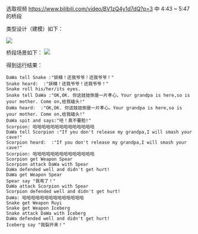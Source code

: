 选取视频 https://www.bilibili.com/video/BV1zQ4y1d7dQ?p=3 中 4:43 ~ 5:47 的桥段

类型设计（建模）如下：

![](http://www.plantuml.com/plantuml/png/NL6xRiCm3Dpr5HhR8RzGf6d6FeOMo5WmCci9bgM0f10KQV-zWcKYIhE4TpxU-UWj2v2KELhdWS094XlZ8Z3R7OOqNeojltUXEji4CovuH7cjyztzWlY4CFNpHrvH32oOAlXLqmF2AQVc6f9O404tzI5L9f_dJ0ClR1Cy4O8KqiGZxYXFpNarLiNLsYD4yV-J50xuXObRdVPIzhpyQS56QX4eetyhyfpBi5BDxmOSWdXTKvl7NaReC3ZSmmoZTWcyHnYw9YyviI2r8fHZn6_alYb4E0Bxothm87eLGfWqlyhr97Qp-NbedzEqnpspnZLALuo6tB3NxNpbp1RJKEPe_W00)

桥段场景如下：
![](http://www.plantuml.com/plantuml/png/hLHDInj16BxFhnZ8mKirY2d2mBRYfJqKgZqKIkbXJGPTZBjXisb83yMFe37KnBJ6ZzPegAcrDfBK1emckZ-cEpFRat-XC_knh8SK2eL9u9ttdUTvtkUTsI4uPnYfD8f6izdio8oILCHl9AujH5yh2Qn59v-FlfcEvKOJuudfXobf30p168gDmRVmFegDWucq8Uj6PY49W1mtD1sInbToiWBbD4p8MHd2o6FDc5BKUIzjVrfZvpSYdLRbUGmZsJd5m02hXcBa83bUflcooEgPd08ZBt0ogMM3x6gRr7P4LedZ6QpFmiWJPNREc4nci0zVAv6pJPyXhkafHLEvYAcCdae6DB-h9ZquTKfIMDPXv96ESm184cbTsgsQ905N-_03JoM2f5AqM-j0rGmCTK4A88HSxpRdkkqlEP5jxj92XHKk-1gqXzK452301Hv-wN2_yeYGVTra-trMhlCkl18up6K8FODLb5jMxulxVzj_PrtNRNEF3q6inVTqjsLr5zdw6Zch4NFbr-AoSuXNkQf8-mVPFn4dygPxshew9yS5w_8ml4_Cxwot9tevgf96Hy04lRXs-RtuQidc9YaVqNOdf1UHIfVRmFOFhUw6VRnavqK8W3-g44YmXLYpSWVYGs7GyfM4JWyopUeLIUCRb-3uiq6BnM1ETEl6kbfrglWUzuSdXIsz9lkOvoEddGDMxrhTKtQ-pZwNmcFzZvr84YtiqkqTIReBAcux1tLlBgB5AYrT03VYsQUwhCxYPpZXZG7HhHvPwtc-y8AKU0a10AAbDkctxlqDnYVteTnx6IXnNYgYszVqPnM884JYlrD4oasorG1U_4yw0mp8wXrIAmCmmTtcNvm_)

得到运行结果：

```
DaWa tell Snake :"妖精！还我爷爷！还我爷爷！"
Snake heard:  :"妖精！还我爷爷！还我爷爷！"
Snake roll his/her/its eyes.
Snake tell DaWa :"OK,OK. 你这娃娃倒是一片孝心。Your grandpa is here,so is your mother. Come on,给我磕头!"
DaWa heard:  :"OK,OK. 你这娃娃倒是一片孝心。Your grandpa is here,so is your mother. Come on,给我磕头!"
DaWa spit and says:"呸！真不要脸!"
Scorpion: 哈哈哈哈哈哈哈哈哈哈哈哈哈哈
DaWa tell Scorpion :"If you don't release my grandpa,I will smash your cave!"
Scorpion heard:  :"If you don't release my grandpa,I will smash your cave!"
Scorpion: 哈哈哈哈哈哈哈哈哈哈哈哈哈哈
Scorpion get Weapon Spear
Scorpion attack DaWa with Spear
DaWa defended well and didn't get hurt!
DaWa get Weapon Spear
Spear say "我弯了！"
DaWa attack Scorpion with Spear
Scorpion defended well and didn't get hurt!
DaWa: 哈哈哈哈哈哈哈哈哈哈哈哈哈哈
Snake get Weapon Ruyi
Snake get Weapon Iceberg
Snake attack DaWa with Iceberg
DaWa defended well and didn't get hurt!
Iceberg say "我裂开来！"
```

